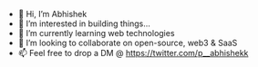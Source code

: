 - 👋 Hi, I’m Abhishek
- 👀 I’m interested in building things...
- 🌱 I’m currently learning web technologies
- 💞️ I’m looking to collaborate on open-source, web3 & SaaS
- 📫 Feel free to drop a DM @ https://twitter.com/p__abhishekk

<!---
maverikkano/maverikkano is a ✨ special ✨ repository because its `README.md` (this file) appears on your GitHub profile.
You can click the Preview link to take a look at your changes.
--->

